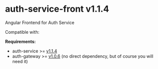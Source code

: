 # auth-service-front v1.1.4

Angular Frontend for Auth Service 

Compatible with:

**Requirements:**

- auth-service >= [v1.1.4](https://github.com/CurtisNewbie/auth-service/tree/v1.1.4)
- auth-gateway >= [v1.0.6](https://github.com/CurtisNewbie/auth-gateway/tree/v1.0.6) (no direct dependency, but of course you will need it)
